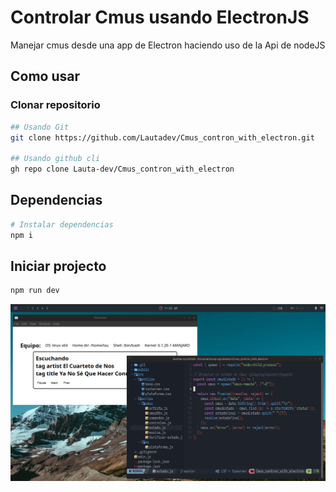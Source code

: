 # Controlar Cmus usando ElectronJS
Manejar cmus desde una app de Electron haciendo uso de la Api de nodeJS

## Como usar

### Clonar repositorio
```sh
## Usando Git
git clone https://github.com/Lautadev/Cmus_contron_with_electron.git

## Usando github cli
gh repo clone Lauta-dev/Cmus_contron_with_electron
```

## Dependencias

```sh
# Instalar dependencias
npm i
```

## Iniciar projecto
```sh
npm run dev
```

![a](src/img/electron.png)


